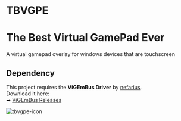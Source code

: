 # TBVGPE
# The Best Virtual GamePad Ever
A virtual gamepad overlay for windows devices that are touchscreen

## Dependency
This project requires the **ViGEmBus Driver** by [nefarius](https://github.com/nefarius).  
Download it here:  
➡ [ViGEmBus Releases](https://github.com/nefarius/ViGEmBus/releases)  

![tbvgpe-icon](https://github.com/user-attachments/assets/d6648876-d6ad-4e5d-994b-ca9da6ea5eea)
